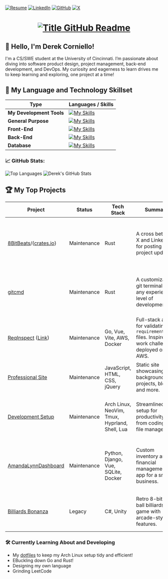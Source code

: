 [![Resume](https://img.shields.io/badge/Resume-%2300ADD8.svg?style=for-the-badge&logo=adobeacrobatreader&logoColor=white)](https://derekcorniello.github.io/assets/DerekCornielloResume.pdf)
[![LinkedIn](https://img.shields.io/badge/LinkedIn-%230A66C2.svg?style=for-the-badge&logo=linkedin&logoColor=white)](https://www.linkedin.com/in/derek-corniello) 
[![GitHub](https://img.shields.io/badge/GitHub-%23121011.svg?style=for-the-badge&logo=github&logoColor=white)](https://github.com/derekcorniello) 
[![X](https://img.shields.io/badge/X-%231DA1F2.svg?style=for-the-badge&logo=x&logoColor=white)](https://x.com/derekcorniello)  

<h1 style="text-align: center">
  <a href="https://git.io/typing-svg" target="_blank">
    <img src="https://readme-typing-svg.herokuapp.com?font=Inter&weight=800&size=35&duration=2000&pause=1000&multiline=true&width=650&height=140&lines=%24+whoami;Derek+Corniello" alt="Title GitHub Readme" />
  </a>
</h1>

## 👋 Hello, I'm Derek Corniello!
I'm a CS/SWE student at the University of Cincinnati. I’m passionate about diving into software product design, project management, back-end development, and DevOps. My curiosity and eagerness to learn drives me to keep learning and exploring, one project at a time!

## 🥇 My Language and Technology Skillset
|**Type**|**Languages / Skills**|
|--------------------|------------------------------------------------------------------------------------------------------------|
| **My Development Tools**        | [![My Skills](https://skillicons.dev/icons?i=neovim,arch,git,aws,docker,postman,md,unity,raspberrypi,arduino)](https://skillicons.dev) |
| **General Purpose** | [![My Skills](https://skillicons.dev/icons?i=rust,go,java,py,c,cs,cpp)](https://skillicons.dev)                           |
| **Front-End**       | [![My Skills](https://skillicons.dev/icons?i=vue,js,vite,ts,html,css,bootstrap)](https://skillicons.dev)      |
| **Back-End**        | [![My Skills](https://skillicons.dev/icons?i=jquery,php,flask,django)](https://skillicons.dev)               |
| **Database**       | [![My Skills](https://skillicons.dev/icons?i=sqlite,postgresql,mysql)](https://skillicons.dev)               |


### 📈 GitHub Stats:
![Top Languages](https://github-readme-stats.vercel.app/api/top-langs/?username=DerekCorniello&langs_count=8&layout=compact&exclude_repo=dotfiles,NeoVim-Setup&size_weight=0.5&count_weight=0.5&hide=MATLAB,HTML,CSS,JavaScript&theme=highcontrast&hide_border=true)
![Derek's GitHub Stats](https://github-readme-stats.vercel.app/api?username=derekcorniello&show_icons=true&hide=stars&count_private=true&hide_rank=true&theme=highcontrast&hide_border=true)


## 🏆 My Top Projects

| Project                                      | Status      | Tech Stack                                   | Summary                                                                                          | Takeaways                                                                                           |
|----------------------------------------------|-------------|---------------------------------------------|--------------------------------------------------------------------------------------------------|----------------------------------------------------------------------------------------------------|
| [8BitBeats](https://www.github.com/DerekCorniello/DevBits)/([crates.io](https://crates.io/crates/eightbitbeats)) | Maintenance | Rust | A cross between X and LinkedIn for posting your project updates! | Created a solution for a problem I had! Learned more about system architecture, low level, and terminals! |
| [gitcmd](https://www.github.com/DerekCorniello/gitcmd) | Maintenance | Rust | A customizable git terminal for any experience level of development! | Advanced lower level language skills, explored Rust, made something useful! |
| [ReqInspect](https://www.github.com/DerekCorniello/pip-req-valid) ([Link](https://www.reqinspect.com))     | Maintenance | Go, Vue, Vite, AWS, Docker                  | Full-stack app for validating `requirements.txt` files. Inspired by work challenges, deployed on AWS. | Advanced full-stack skills, refined Go skills, improved AWS efficiency, deployment and security.       |
| [Professional Site](https://derekcorniello.github.io) | Maintenance | JavaScript, HTML, CSS, jQuery              | Static site showcasing background, projects, blogs, and more.                                   | Showcased creativity, deepened web fundamentals.                                                   |
| [Development Setup](https://github.com/DerekCorniello/dotfiles) | Maintenance | Arch Linux, NeoVim, Tmux, Hyprland, Shell, Lua | Streamlined setup for productivity, from coding to file management.                              | Gained OS-level insights, optimized workflow, documented NeoVim journey [here](https://derekcorniello.github.io/views/blogs/nvim.html). |
| [AmandaLynnDashboard](https://github.com/DerekCorniello/AmandaLynnDashboard) | Maintenance | Python, Django, Vue, SQLite, Docker         | Custom inventory and financial management app for a small business.                              | Learned full-stack principles, CORS, and deployment with Docker for non-technical users.          |
| [Billiards Bonanza](https://dcoolman.itch.io/Billiards-Bonanza) | Legacy      | C#, Unity                                   | Retro 8-bit 8-ball billiards game with arcade-style features.                                    | Gained insights into game design, physics, and creative feature implementation.                   |



### 🛠️ Currently Learning About and Developing
- My [dotfiles](https://www.github.com/DerekCorniello/dotfiles) to keep my Arch Linux setup tidy and efficient!
- EBuckling down Go and Rust!
- Designing my own language
- Grinding LeetCode

